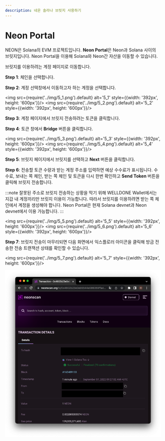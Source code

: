 ```yaml
---
description: 네온 솔라나 브릿지 사용하기
---
```


# Neon Portal

NEON은 Solana의 EVM 프로젝트입니다. **Neon Portal**은 Neon과 Solana 사이의 브릿지입니다. Neon Portal을 이용해 Solana와 Neon간 자산을 이동할 수 있습니다.

브릿지를 이용하려는 계정 페이지로 이동합니다.

**Step 1**: 체인을 선택합니다.

**Step 2**: 계정 선택창에서 이동하고자 하는 계정을 선택합니다.

<img src={require('../img/5_1.png').default} alt='5_1' style={{width: '392px', height: '600px'}}/>
<img src={require('../img/5_2.png').default} alt='5_2' style={{width: '392px', height: '600px'}}/>

**Step 3**: 계정 페이지에서 브릿지 전송하려는 토큰을 클릭합니다.

**Step 4**: 토큰 창에서 **Bridge** 버튼을 클릭합니다.

<img src={require('../img/5_3.png').default} alt='5_3' style={{width: '392px', height: '600px'}}/>
<img src={require('../img/5_4.png').default} alt='5_4' style={{width: '392px', height: '600px'}}/>

**Step 5**: 브릿지 페이지에서 브릿지를 선택하고 **Next** 버튼을 클릭합니다.

**Step 6**: 전송할 토큰 수량과 받는 계정 주소를 입력하면 예상 수수료가 표시됩니다. 수수료, 보내는 쪽 체인, 받는 쪽 체인 및 토큰을 다시 한번 확인하고 **Send Token** 버튼을 클릭해 브릿지 전송합니다.

:::note
잘못된 주소로 브릿지 전송하는 상황을 막기 위해 WELLDONE Wallet에서는 지갑 내 계정끼리만 브릿지 이용이 가능합니다. 따라서 브릿지를 이용하려면 받는 쪽 체인에서 계정을 생성해야 합니다. Neon Portal은 현재 Solana devnet과 Neon devnet에서 이용 가능합니다.
:::

<img src={require('../img/5_5.png').default} alt='5_5' style={{width: '392px', height: '600px'}}/>
<img src={require('../img/5_6.png').default} alt='5_6' style={{width: '392px', height: '600px'}}/>

**Step 7**: 브릿지 전송이 마무리되면 다음 화면에서 익스플로러 아이콘을 클릭해 방금 전송한 전송 트랜잭션 상태를 확인할 수 있습니다.

<img src={require('../img/5_7.png').default} alt='5_7' style={{width: '392px', height: '600px'}}/>

![5_8](../img/5_8.png?raw=true '5_8')
